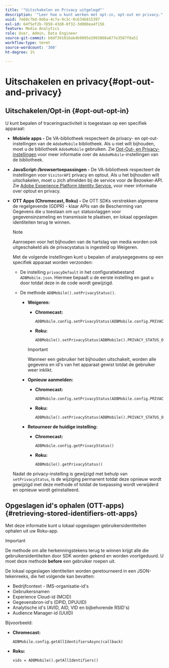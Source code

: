 ```yaml
---
title: '"Uitschakelen en Privacy uitgelegd"'
description: '"Leer hoe u kunt werken met opt-in, opt-out en privacy."'
uuid: 7e60c7bd-8dba-4c7a-9c3c-0c634b815397
exl-id: 64f5ef2b-7850-43d8-8f32-3d008ea4f156
feature: Media Analytics
role: User, Admin, Data Engineer
source-git-commit: b6df391016ab4b9095e3993808a877e3587f0a51
workflow-type: tm+mt
source-wordcount: '360'
ht-degree: 1%

---
```


# Uitschakelen en privacy{#opt-out-and-privacy}

## Uitschakelen/Opt-in {#opt-out-opt-in}

U kunt bepalen of traceringsactiviteit is toegestaan op een specifiek apparaat:

* **Mobiele apps -** De VA-bibliotheek respecteert de privacy- en opt-out-instellingen van de  `AdobeMobile` bibliotheek. Als u niet wilt bijhouden, moet u de bibliotheek `AdobeMobile` gebruiken. Zie [Opt-Out- en Privacy-instellingen](https://experienceleague.adobe.com/docs/mobile-services/android/gdpr-privacy-android/privacy.html) voor meer informatie over de `AdobeMobile`-instellingen van de bibliotheek.
* **JavaScript-/browsertoepassingen -** De VA-bibliotheek respecteert de instellingen voor  `VisitorAPI` privacy en optout. Als u het bijhouden wilt uitschakelen, moet u zich afmelden bij de service voor de Bezoeker-API. Zie [Adobe Experience Platform Identity Service.](https://experienceleague.adobe.com/docs/id-service/using/home.html) voor meer informatie over optout en privacy.
* **OTT Apps (Chromecast, Roku) -** De OTT SDKs verstrekken algemene de regelgevende (GDPR) - klaar APIs van de Bescherming van Gegevens die u toestaan om  `opt` statusvlaggen voor gegevensinzameling en transmissie te plaatsen, en lokaal opgeslagen identiteiten terug te winnen.

   >[!NOTE]
   >
   >Aanroepen voor het bijhouden van de hartslag van media worden ook uitgeschakeld als de privacystatus is ingesteld op Weigeren.

   Met de volgende instellingen kunt u bepalen of analysegegevens op een specifiek apparaat worden verzonden:

   * De instelling `privacyDefault` in het configuratiebestand `ADBMobile.json`. Hiermee bepaalt u de eerste instelling en gaat u door totdat deze in de code wordt gewijzigd.

   * De methode `ADBMobile().setPrivacyStatus()`.

      * **Weigeren:**

         * **Chromecast:**

            ```
            ADBMobile.config.setPrivacyStatus(ADBMobile.config.PRIVACY_STATUS_OPT_OUT)
            ```

         * **Roku:**

            ```
            ADBMobile().setPrivacyStatus(ADBMobile().PRIVACY_STATUS_OPT_OUT)
            ```
         >[!IMPORTANT]
         >
         >Wanneer een gebruiker het bijhouden uitschakelt, worden alle gegevens en id&#39;s van het apparaat gewist totdat de gebruiker weer inklikt.

      * **Opnieuw aanmelden:**

         * **Chromecast:**

            ```
            ADBMobile.config.setPrivacyStatus(ADBMobile.config.PRIVACY_STATUS_OPT_IN)
            ```

         * **Roku:**

            ```
            ADBMobile().setPrivacyStatus(ADBMobile().PRIVACY_STATUS_OPT_IN)
            ```
      * **Retourneer de huidige instelling:**

         * **Chromecast:**

            ```
            ADBMobile.config.getPrivacyStatus()
            ```

         * **Roku:**

            ```
            ADBMobile().getPrivacyStatus()
            ```
   Nadat de privacy-instelling is gewijzigd met behulp van `setPrivacyStatus`, is de wijziging permanent totdat deze opnieuw wordt gewijzigd met deze methode of totdat de toepassing wordt verwijderd en opnieuw wordt geïnstalleerd.

## Opgeslagen id&#39;s ophalen (OTT-apps) {#retrieving-stored-identifiers-ott-apps}

Met deze informatie kunt u lokaal opgeslagen gebruikersidentiteiten ophalen uit uw Roku-app.

>[!IMPORTANT]
>
>De methode om alle herkenningstekens terug te winnen krijgt alle die gebruikersidentiteiten door SDK worden gekend en worden voortgeduurd. U moet deze methode **before** een gebruiker roepen uit.

De lokaal opgeslagen identiteiten worden geretourneerd in een JSON-tekenreeks, die het volgende kan bevatten:

* Bedrijfcontext - IMS-organisatie-id&#39;s
* Gebruikersnamen
* Experience Cloud-id (MCID)
* Gegevensbron-id&#39;s (DPID, DPUUID)
* Analytische id&#39;s (AVID, AID, VID en bijbehorende RSID&#39;s)
* Audience Manager-id (UUID)

Bijvoorbeeld:

* **Chromecast:**

   ```
   ADBMobile.config.getAllIdentifiersAsync(callback)
   ```

* **Roku:**

   ```
   vids = ADBMobile().getAllIdentifiers()
   ```
